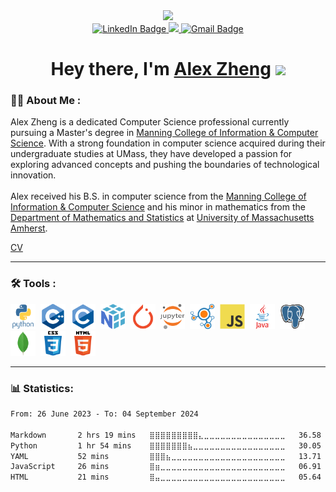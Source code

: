 <div id="header" align="center">
  <img src="https://camo.githubusercontent.com/cd0f6999097f9c9ae946becb6a786b05424fdd43780d940453f8bca7556371db/68747470733a2f2f63646e2e6472696262626c652e636f6d2f75736572732f3333303931352f73637265656e73686f74732f333538373030302f31305f636f64696e675f6472696262626c652e676966" width="365"/>
  <div id="badges">
  <a href="https://www.linkedin.com/in/alex-haozheng/">
    <img src="https://img.shields.io/badge/LinkedIn-blue?style=for-the-badge&logo=linkedin&logoColor=white" alt="LinkedIn Badge"/>
  </a>
  <a href="https://github.com/alex-haozheng">
    <img src="https://img.shields.io/badge/GitHub%20Pages-222222?style=for-the-badge&logo=GitHub%20Pages&logoColor=white"/>
  </a>
  <a href="mailto: azheng@umass.edu">
      <img src="https://img.shields.io/badge/Gmail-D14836?style=for-the-badge&logo=gmail&logoColor=white" alt="Gmail Badge"/>
  </a>
  <h1>
  Hey there, I'm <a href="https://github.com/alex-haozheng">Alex Zheng</a>
  <img src="https://media.giphy.com/media/hvRJCLFzcasrR4ia7z/giphy.gif" width="30px"/>
  </h1>
  </div>
</div>

### :man_technologist: About Me :
Alex Zheng is a dedicated Computer Science professional currently pursuing a Master's degree in <a href="https://www.cics.umass.edu/" target="_blank">Manning College of Information & Computer Science</a>. With a strong foundation in computer science acquired during their undergraduate studies at UMass, they have developed a passion for exploring advanced concepts and pushing the boundaries of technological innovation.
<br/><br/>
Alex received his B.S. in computer science from the <a href="https://www.cics.umass.edu/" target="_blank">Manning College of Information & Computer Science</a> and his minor in mathematics from the <a href="https://www.umass.edu/mathematics-statistics/" target="_blank">Department of Mathematics and Statistics</a> at <a href="https://www.umass.edu/" target="_blank">University of Massachusetts Amherst</a>. 

[CV](https://github.com/alex-haozheng/alex-CV)

---

### :hammer_and_wrench: Tools :
<div>
  <img src="https://github.com/devicons/devicon/blob/master/icons/python/python-original-wordmark.svg" title="Python" alt="Python" width="40" height="40"/>&nbsp;
  <img src="https://github.com/devicons/devicon/blob/master/icons/cplusplus/cplusplus-original.svg" title="cpp" alt="cpp" width="40" height="40"/>&nbsp;
  <img src="https://github.com/devicons/devicon/blob/master/icons/c/c-original.svg" title="c" alt="c" width="40" height="40"/>&nbsp;
  <img src="https://github.com/devicons/devicon/blob/master/icons/numpy/numpy-original.svg" title="Numpy" alt="Numpy" width="40" height="40"/>&nbsp;
  <img src="https://github.com/devicons/devicon/blob/master/icons/pytorch/pytorch-original.svg" title="pytorch" alt="pytorch" width="40" height="40"/>&nbsp;
  <img src="https://github.com/devicons/devicon/blob/master/icons/jupyter/jupyter-original-wordmark.svg" title="Jupyter" alt="Jupyter" width="40" height="40"/>&nbsp;
  <img src="https://github.com/devicons/devicon/blob/master/icons/networkx/networkx-original.svg" title="NetworkX" alt="NetworkX" width="40" height="40"/>&nbsp;
  <img src="https://github.com/devicons/devicon/blob/master/icons/javascript/javascript-original.svg" title="JavaScript" alt="JavaScript" width="40" height="40"/>&nbsp;
  <img src="https://github.com/devicons/devicon/blob/master/icons/java/java-original-wordmark.svg" title="Java" alt="Java" width="40" height="40"/>&nbsp;
  <img src="https://github.com/devicons/devicon/blob/master/icons/postgresql/postgresql-original.svg" title="postgres" alt="postgres" width="40" height="40"/>&nbsp;
  <img src="https://github.com/devicons/devicon/blob/master/icons/mongodb/mongodb-original.svg" title="mongo" alt="mongo" width="40" height="40"/>&nbsp;
  <img src="https://github.com/devicons/devicon/blob/master/icons/css3/css3-original-wordmark.svg" title="CSS" alt="CSS" width="40" height="40"/>&nbsp;
  <img src="https://github.com/devicons/devicon/blob/master/icons/html5/html5-original-wordmark.svg" title="HTML" alt="HTML" width="40" height="40"/>&nbsp;
</div>

--- 

### :bar_chart: Statistics: 
<!--START_SECTION:waka-->

```txt
From: 26 June 2023 - To: 04 September 2024

Markdown       2 hrs 19 mins   ⣿⣿⣿⣿⣿⣿⣿⣿⣿⣄⣀⣀⣀⣀⣀⣀⣀⣀⣀⣀⣀⣀⣀⣀⣀   36.58 %
Python         1 hr 54 mins    ⣿⣿⣿⣿⣿⣿⣿⣦⣀⣀⣀⣀⣀⣀⣀⣀⣀⣀⣀⣀⣀⣀⣀⣀⣀   30.05 %
YAML           52 mins         ⣿⣿⣿⣦⣀⣀⣀⣀⣀⣀⣀⣀⣀⣀⣀⣀⣀⣀⣀⣀⣀⣀⣀⣀⣀   13.71 %
JavaScript     26 mins         ⣿⣶⣀⣀⣀⣀⣀⣀⣀⣀⣀⣀⣀⣀⣀⣀⣀⣀⣀⣀⣀⣀⣀⣀⣀   06.91 %
HTML           21 mins         ⣿⣤⣀⣀⣀⣀⣀⣀⣀⣀⣀⣀⣀⣀⣀⣀⣀⣀⣀⣀⣀⣀⣀⣀⣀   05.64 %
```

<!--END_SECTION:waka-->
